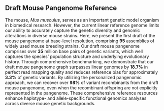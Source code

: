 ## Draft Mouse Pangenome Reference 

The mouse, *Mus musculus*, serves as an important genetic model organism in biomedical research. However, the current linear reference genome limits our ability to accurately capture the genetic diversity and genomic alterations in diverse mouse strains. Here, we present the first draft of the mouse pangenome at base-level resolution, comprising **95** assemblies of widely used mouse breeding strains. Our draft mouse pangenome comprises over **35** million base pairs of genetic variants, which well captures the species’ population structure and underlying evolutionary history. Through comprehensive benchmarking, we demonstrate that our draft mouse pangenome graph surpasses linear genomes by **18.7%** in perfect read mapping quality and reduces reference bias for approximately **3.3%** of genetic variants. By utilizing the personalized pangenomic approach, we can recover over **98%** of variant recombinants from the draft mouse pangenome, even when the recombinant offspring are not explicitly represented in the pangenome. These comprehensive reference resources enhance haplotype- and allele-specific functional genomics analyses across diverse mouse genetic backgrounds.

